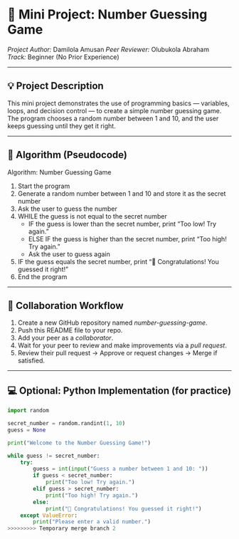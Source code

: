 # 🎯 Mini Project: Number Guessing Game

*Project Author:* Damilola Amusan
*Peer Reviewer:* Olubukola Abraham  
*Track:* Beginner (No Prior Experience)

---

## 💡 Project Description

This mini project demonstrates the use of programming basics — variables, loops, and decision control — to create a simple number guessing game.  
The program chooses a random number between 1 and 10, and the user keeps guessing until they get it right.

---

## 🧩 Algorithm (Pseudocode)

Algorithm: Number Guessing Game

1. Start the program  
2. Generate a random number between 1 and 10 and store it as the secret number  
3. Ask the user to guess the number  
4. WHILE the guess is not equal to the secret number  
   - IF the guess is lower than the secret number, print “Too low! Try again.”  
   - ELSE IF the guess is higher than the secret number, print “Too high! Try again.”  
   - Ask the user to guess again  
5. IF the guess equals the secret number, print “🎉 Congratulations! You guessed it right!”  
6. End the program

---

## 🔄 Collaboration Workflow

1. Create a new GitHub repository named *number-guessing-game*.  
2. Push this README file to your repo.  
3. Add your peer as a *collaborator*.  
4. Wait for your peer to review and make improvements via a *pull request*.  
5. Review their pull request → Approve or request changes → Merge if satisfied.

---

## 💻 Optional: Python Implementation (for practice)

```python
import random

secret_number = random.randint(1, 10)
guess = None

print("Welcome to the Number Guessing Game!")

while guess != secret_number:
    try:
        guess = int(input("Guess a number between 1 and 10: "))
        if guess < secret_number:
            print("Too low! Try again.")
        elif guess > secret_number:
            print("Too high! Try again.")
        else:
            print("🎉 Congratulations! You guessed it right!")
    except ValueError:
        print("Please enter a valid number.")
>>>>>>>>> Temporary merge branch 2

